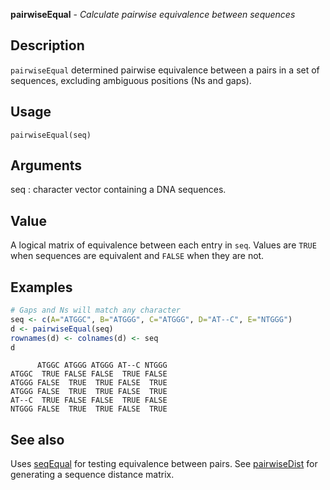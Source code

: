 **pairwiseEqual** - *Calculate pairwise equivalence between sequences*

Description
--------------------

`pairwiseEqual` determined pairwise equivalence between a pairs in a 
set of sequences, excluding ambiguous positions (Ns and gaps).


Usage
--------------------
```
pairwiseEqual(seq)
```

Arguments
-------------------

seq
:   character vector containing a DNA sequences.




Value
-------------------

A logical matrix of equivalence between each entry in `seq`. 
Values are `TRUE` when sequences are equivalent and `FALSE`
when they are not.



Examples
-------------------

```R
# Gaps and Ns will match any character
seq <- c(A="ATGGC", B="ATGGG", C="ATGGG", D="AT--C", E="NTGGG")
d <- pairwiseEqual(seq)
rownames(d) <- colnames(d) <- seq
d
```


```
      ATGGC ATGGG ATGGG AT--C NTGGG
ATGGC  TRUE FALSE FALSE  TRUE FALSE
ATGGG FALSE  TRUE  TRUE FALSE  TRUE
ATGGG FALSE  TRUE  TRUE FALSE  TRUE
AT--C  TRUE FALSE FALSE  TRUE FALSE
NTGGG FALSE  TRUE  TRUE FALSE  TRUE

```



See also
-------------------

Uses [seqEqual](seqEqual.md) for testing equivalence between pairs.
See [pairwiseDist](pairwiseDist.md) for generating a sequence distance matrix.




